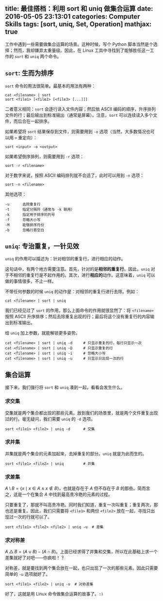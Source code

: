 title: 最佳搭档：利用 sort 和 uniq 做集合运算
date: 2016-05-05 23:13:01
categories: Computer Skills
tags: [sort, uniq, Set, Operation]
mathjax: true
---

工作中遇到一些需要做集合运算的场景。这种时候，写个 Python 脚本当然是个选择；然而，我却嫌弃太重量级。因此，在 Linux 工具中寻找到了能够胜任这一工作的 `sort` 和 `uniq` 两个命令。

<!-- more -->

## `sort`: 生而为排序

`sort` 命令的用法很简单。最基本的用法有两种：

```
cat <filename> | sort
sort <file1> [<file2> [<file3> [...]]]
```

二者意义相同：`sort` 会逐行读入文件内容；然后依 ASCII 编码的顺序，升序排列文件的行；最后输出到标准输出（通常是屏幕）。注意，`sort` 可以连续读入多个文件，而后合在一起排序。

如果希望将 `sort` 结果保存到文件，则需要用到 `-o` 选项（当然，大多数情况也可以用 `>` 重定向）：

```
sort <input> -o <output>
```

如果希望倒序排列，则需要用到 `-r` 选项：

```
sort -r <filename>
```

对于数字来说，按照 ASCII 编码排列就不合适了，此时可以用到 `-n` 选项：

```
sort -n <filename>
```

其他选项：

```
-u      去除重复行
-t      指定分隔符（通常与 -k 联用）
-k      指定用于排序的列号
-f      忽略大小写
-M      能够排序月份
-b      忽略行首空白
```

## `uniq`: 专治重复，一针见效

`uniq` 的作用可以描述为：针对相邻的重复行，进行相应的动作。

这句话中，有两个地方需要注意。首先，针对的是**相邻的重复行**。因此，`uniq` 对于不相邻的重复行是不起作用的。其次，进行**相应的**动作。这意味着，`uniq` 可以做的事情很多，不止一样。

不带任何参数的时候 `uniq` 的动作是：对相邻的重复行进行去除。例如：

```
cat <filename> | sort | uniq
```

我们已经见过了 `sort` 的作用，那么上面命令的作用就很显然了：将 `<filename>` 按照 ASCII 升序排序；然后去除重复出现的行；最后将这个没有重复行的内容输出到标准输出。

给 `uniq` 加上参数，就能解锁更多姿势。

```
cat <filename> | sort | uniq -d     # 只显示重复的行，每行只显示一次
cat <filename> | sort | uniq -D     # 只显示重复的行
cat <filename> | sort | uniq -i     # 忽略大小写
cat <filename> | sort | uniq -u     # 只显示只出现一次的行
```

## 集合运算

接下来，我们强行将 `sort` 和 `uniq` 凑到一起，看看会发生什么。

### 求交集

交集就是两个集合都出现的那些元素。放到我们的场景里，就是两个文件重复出现过的行。毫无疑问，我们需要 `uniq` 的 `-d` 选项。

```
sort <file1> <file2> | uniq -d      # 交集
```

### 求并集

并集就是两个集合的元素加起来，去掉重复的部分。`uniq` 就是为此而生的。

```
sort <file1> <file2> | uniq         # 并集
```

### 求差集

$A \setminus B = \{x\mid x \in A \wedge x \not\in B\}$，也就是存在于 $A$ 但不存在于 $B$ 的那些。简而言之，这是一个在集合 $A$ 中找到最高贵冷艳的元素的过程。

只要重复了，那就不叫高贵冷艳。同时我们知道，重复一次叫重复；重复两次，那也还是重复。因此，我们只需要将 `<file1>` 和两份 `<file2>` 放在一起，寻找只出现过一次的行就可以了。

```
sort <file1> <file2> <file2> | uniq -u  # 差集
```

### 求对称差

$A \bigtriangleup B = (A \cup B) - (A \cap B)$。上面已经求得了并集和交集，所以在此基础上求一个差集就好了对吧——你疯啦！？

对称差，就是要找到两个集合放在一起，也只出现了一次的那些元素。因此只需要简单的 `-u` 选项就好了。

```
sort <file1> <file2> | uniq -u  # 对称差集
```

好了，这就是用 Linux 命令做集合运算的故事了。`:)`
